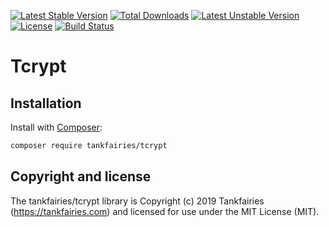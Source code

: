 [![Latest Stable Version](https://poser.pugx.org/tankfairies/tcrypt/v/stable)](https://packagist.org/packages/tankfairies/tcrypt)
[![Total Downloads](https://poser.pugx.org/tankfairies/tcrypt/downloads)](https://packagist.org/packages/tankfairies/tcrypt)
[![Latest Unstable Version](https://poser.pugx.org/tankfairies/tcrypt/v/unstable)](https://packagist.org/packages/tankfairies/tcrypt)
[![License](https://poser.pugx.org/tankfairies/tcrypt/license)](https://packagist.org/packages/tankfairies/tcrypt)
[![Build Status](https://travis-ci.org/tankfairies/tcrypt.svg?branch=master)](https://travis-ci.org/tankfairies/tcrypt)

# Tcrypt

## Installation

Install with [Composer](https://getcomposer.org/):

```bash
composer require tankfairies/tcrypt 
```

## Copyright and license

The tankfairies/tcrypt library is Copyright (c) 2019 Tankfairies (https://tankfairies.com) and licensed for use under the MIT License (MIT).
